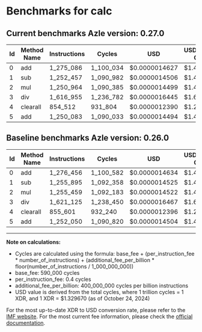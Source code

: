 # Benchmarks for calc

## Current benchmarks Azle version: 0.27.0

| Id  | Method Name | Instructions | Cycles    | USD           | USD/Million Calls | Change                            |
| --- | ----------- | ------------ | --------- | ------------- | ----------------- | --------------------------------- |
| 0   | add         | 1_275_086    | 1_100_034 | $0.0000014627 | $1.46             | <font color="green">-1_370</font> |
| 1   | sub         | 1_252_457    | 1_090_982 | $0.0000014506 | $1.45             | <font color="green">-3_438</font> |
| 2   | mul         | 1_250_964    | 1_090_385 | $0.0000014499 | $1.44             | <font color="green">-4_495</font> |
| 3   | div         | 1_616_955    | 1_236_782 | $0.0000016445 | $1.64             | <font color="green">-4_170</font> |
| 4   | clearall    | 854_512      | 931_804   | $0.0000012390 | $1.23             | <font color="green">-1_089</font> |
| 5   | add         | 1_250_083    | 1_090_033 | $0.0000014494 | $1.44             | <font color="green">-1_967</font> |

## Baseline benchmarks Azle version: 0.26.0

| Id  | Method Name | Instructions | Cycles    | USD           | USD/Million Calls |
| --- | ----------- | ------------ | --------- | ------------- | ----------------- |
| 0   | add         | 1_276_456    | 1_100_582 | $0.0000014634 | $1.46             |
| 1   | sub         | 1_255_895    | 1_092_358 | $0.0000014525 | $1.45             |
| 2   | mul         | 1_255_459    | 1_092_183 | $0.0000014522 | $1.45             |
| 3   | div         | 1_621_125    | 1_238_450 | $0.0000016467 | $1.64             |
| 4   | clearall    | 855_601      | 932_240   | $0.0000012396 | $1.23             |
| 5   | add         | 1_252_050    | 1_090_820 | $0.0000014504 | $1.45             |

---

**Note on calculations:**

- Cycles are calculated using the formula: base_fee + (per_instruction_fee \* number_of_instructions) + (additional_fee_per_billion \* floor(number_of_instructions / 1_000_000_000))
- base_fee: 590_000 cycles
- per_instruction_fee: 0.4 cycles
- additional_fee_per_billion: 400_000_000 cycles per billion instructions
- USD value is derived from the total cycles, where 1 trillion cycles = 1 XDR, and 1 XDR = $1.329670 (as of October 24, 2024)

For the most up-to-date XDR to USD conversion rate, please refer to the [IMF website](https://www.imf.org/external/np/fin/data/rms_sdrv.aspx).
For the most current fee information, please check the [official documentation](https://internetcomputer.org/docs/current/developer-docs/gas-cost#execution).
